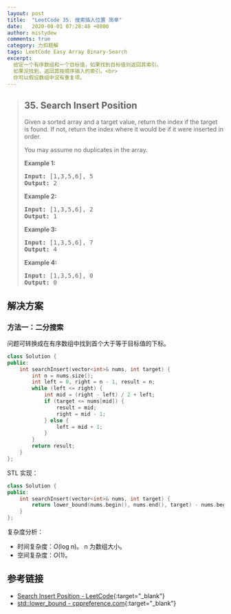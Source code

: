 ```yaml
---
layout: post
title:  "LeetCode 35. 搜索插入位置 简单"
date:   2020-08-01 07:28:48 +0800
author: mistydew
comments: true
category: 力扣题解
tags: LeetCode Easy Array Binary-Search
excerpt:
  给定一个有序数组和一个目标值，如果找到目标值则返回其索引。
  如果没找到，返回其按顺序插入的索引。<br>
  你可以假设数组中没有重复项。
---
```

> ## 35. Search Insert Position
> 
> Given a sorted array and a target value, return the index if the target is
> found. If not, return the index where it would be if it were inserted in
> order.
> 
> You may assume no duplicates in the array.
> 
> **Example 1:**
> 
> <pre>
> <strong>Input:</strong> [1,3,5,6], 5
> <strong>Output:</strong> 2
> </pre>
> 
> **Example 2:**
> 
> <pre>
> <strong>Input:</strong> [1,3,5,6], 2
> <strong>Output:</strong> 1
> </pre>
> 
> **Example 3:**
> 
> <pre>
> <strong>Input:</strong> [1,3,5,6], 7
> <strong>Output:</strong> 4
> </pre>
> 
> **Example 4:**
> 
> <pre>
> <strong>Input:</strong> [1,3,5,6], 0
> <strong>Output:</strong> 0
> </pre>

## 解决方案

### 方法一：二分搜索

问题可转换成在有序数组中找到首个大于等于目标值的下标。

```cpp
class Solution {
public:
    int searchInsert(vector<int>& nums, int target) {
        int n = nums.size();
        int left = 0, right = n - 1, result = n;
        while (left <= right) {
            int mid = (right - left) / 2 + left;
            if (target <= nums[mid]) {
                result = mid;
                right = mid - 1;
            } else {
                left = mid + 1;
            }
        }
        return result;
    }
};
```

STL 实现：

```cpp
class Solution {
public:
    int searchInsert(vector<int>& nums, int target) {
        return lower_bound(nums.begin(), nums.end(), target) - nums.begin();
    }
};
```

复杂度分析：
* 时间复杂度：*O*(log n)。
  n 为数组大小。
* 空间复杂度：*O*(1)。

## 参考链接

* [Search Insert Position - LeetCode](https://leetcode.com/problems/search-insert-position/){:target="_blank"}
* [std::lower_bound - cppreference.com](https://en.cppreference.com/w/cpp/algorithm/lower_bound){:target="_blank"}
